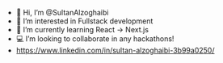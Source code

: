 - 👋 Hi, I’m @SultanAlzoghaibi
- 👀 I’m interested in Fullstack development
- 🌱 I’m currently learning React -> Next.js
- 💻 I’m looking to collaborate in any hackathons!
- https://www.linkedin.com/in/sultan-alzoghaibi-3b99a0250/
